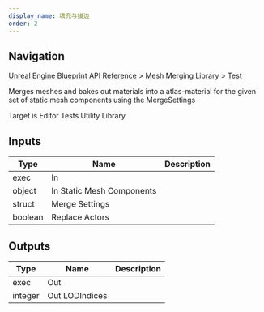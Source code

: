 ```yaml
---
display_name: 填充与描边
order: 2
---
```

## Navigation

[Unreal Engine Blueprint API Reference](https://dev.epicgames.com/documentation/en-us/unreal-engine/BlueprintAPI) > [Mesh Merging Library](https://dev.epicgames.com/documentation/en-us/unreal-engine/BlueprintAPI/MeshMergingLibrary) > [Test](https://dev.epicgames.com/documentation/en-us/unreal-engine/BlueprintAPI/MeshMergingLibrary/Test)

Merges meshes and bakes out materials into a atlas-material for the given set of static mesh components using the MergeSettings

Target is Editor Tests Utility Library

## Inputs

| Type | Name | Description |
| --- | --- | --- |
| exec | In |  |
| object | In Static Mesh Components |  |
| struct | Merge Settings |  |
| boolean | Replace Actors |  |

## Outputs

| Type | Name | Description |
| --- | --- | --- |
| exec | Out |  |
| integer | Out LODIndices |  |
